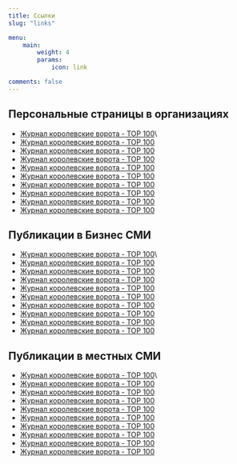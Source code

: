 ```yaml
---
title: Ссылки
slug: "links"

menu:
    main: 
        weight: 4
        params:
            icon: link

comments: false
---
```


## Персональные страницы в организациях

* [Журнал королевские ворота - ТОР 100](https://special.klops.ru/top100korolevskievorota/oleg-ponomarev)\
* [Журнал королевские ворота - ТОР 100](https://special.klops.ru/top100korolevskievorota/oleg-ponomarev)
* [Журнал королевские ворота - ТОР 100](https://special.klops.ru/top100korolevskievorota/oleg-ponomarev)
* [Журнал королевские ворота - ТОР 100](https://special.klops.ru/top100korolevskievorota/oleg-ponomarev)
* [Журнал королевские ворота - ТОР 100](https://special.klops.ru/top100korolevskievorota/oleg-ponomarev)
* [Журнал королевские ворота - ТОР 100](https://special.klops.ru/top100korolevskievorota/oleg-ponomarev)
* [Журнал королевские ворота - ТОР 100](https://special.klops.ru/top100korolevskievorota/oleg-ponomarev)
* [Журнал королевские ворота - ТОР 100](https://special.klops.ru/top100korolevskievorota/oleg-ponomarev)
* [Журнал королевские ворота - ТОР 100](https://special.klops.ru/top100korolevskievorota/oleg-ponomarev)
* [Журнал королевские ворота - ТОР 100](https://special.klops.ru/top100korolevskievorota/oleg-ponomarev)


## Публикации в Бизнес СМИ

* [Журнал королевские ворота - ТОР 100](https://special.klops.ru/top100korolevskievorota/oleg-ponomarev)\
* [Журнал королевские ворота - ТОР 100](https://special.klops.ru/top100korolevskievorota/oleg-ponomarev)
* [Журнал королевские ворота - ТОР 100](https://special.klops.ru/top100korolevskievorota/oleg-ponomarev)
* [Журнал королевские ворота - ТОР 100](https://special.klops.ru/top100korolevskievorota/oleg-ponomarev)
* [Журнал королевские ворота - ТОР 100](https://special.klops.ru/top100korolevskievorota/oleg-ponomarev)
* [Журнал королевские ворота - ТОР 100](https://special.klops.ru/top100korolevskievorota/oleg-ponomarev)
* [Журнал королевские ворота - ТОР 100](https://special.klops.ru/top100korolevskievorota/oleg-ponomarev)
* [Журнал королевские ворота - ТОР 100](https://special.klops.ru/top100korolevskievorota/oleg-ponomarev)
* [Журнал королевские ворота - ТОР 100](https://special.klops.ru/top100korolevskievorota/oleg-ponomarev)
* [Журнал королевские ворота - ТОР 100](https://special.klops.ru/top100korolevskievorota/oleg-ponomarev)


## Публикации в местных СМИ

* [Журнал королевские ворота - ТОР 100](https://special.klops.ru/top100korolevskievorota/oleg-ponomarev)\
* [Журнал королевские ворота - ТОР 100](https://special.klops.ru/top100korolevskievorota/oleg-ponomarev)
* [Журнал королевские ворота - ТОР 100](https://special.klops.ru/top100korolevskievorota/oleg-ponomarev)
* [Журнал королевские ворота - ТОР 100](https://special.klops.ru/top100korolevskievorota/oleg-ponomarev)
* [Журнал королевские ворота - ТОР 100](https://special.klops.ru/top100korolevskievorota/oleg-ponomarev)
* [Журнал королевские ворота - ТОР 100](https://special.klops.ru/top100korolevskievorota/oleg-ponomarev)
* [Журнал королевские ворота - ТОР 100](https://special.klops.ru/top100korolevskievorota/oleg-ponomarev)
* [Журнал королевские ворота - ТОР 100](https://special.klops.ru/top100korolevskievorota/oleg-ponomarev)
* [Журнал королевские ворота - ТОР 100](https://special.klops.ru/top100korolevskievorota/oleg-ponomarev)
* [Журнал королевские ворота - ТОР 100](https://special.klops.ru/top100korolevskievorota/oleg-ponomarev)
